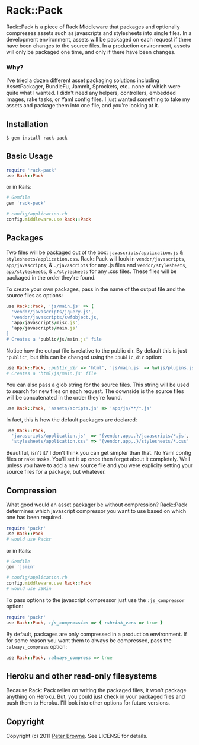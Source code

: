 Rack::Pack
==========

Rack::Pack is a piece of Rack Middleware that packages and optionally compresses assets such as javascripts and stylesheets into single files. In a development environment, assets will be packaged on each request if there have been changes to the source files. In a production environment, assets will only be packaged one time, and only if there have been changes.

### Why?

I've tried a dozen different asset packaging solutions including AssetPackager, BundleFu, Jammit,  Sprockets, etc...none of which were quite what I wanted. I didn't need any helpers, controllers, embedded images, rake tasks, or Yaml config files. I just wanted something to take my assets and package them into one file, and you're looking at it.

Installation
------------
    
``` bash
$ gem install rack-pack
```
    
Basic Usage
-----------
    
``` ruby
require 'rack-pack'
use Rack::Pack
```
    
or in Rails:
    
``` ruby
# Gemfile
gem 'rack-pack'

# config/application.rb
config.middleware.use Rack::Pack
```
    
Packages
--------
    
Two files will be packaged out of the box: `javascripts/application.js` & `stylesheets/application.css`. Rack::Pack will look in `vendor/javascripts`, `app/javascripts`, & `./javascripts` for any .js files and `vendor/stylesheets`, `app/stylesheets`, & `./stylesheets` for any .css files. These files will be packaged in the order they're found.

To create your own packages, pass in the name of the output file and the source files as options:
    
``` ruby
use Rack::Pack, 'js/main.js' => [
  'vendor/javascripts/jquery.js',
  'vendor/javascripts/swfobject.js,
  'app/javascripts/misc.js',
  'app/javascripts/main.js'
]
# Creates a 'public/js/main.js' file
```
      
Notice how the output file is relative to the public dir. By default this is just `'public'`, but this can be changed using the `:public_dir` option:
    
``` ruby
use Rack::Pack, :public_dir => 'html', 'js/main.js' => %w(js/plugins.js js/main.js)
# Creates a 'html/js/main.js' file
```
  
You can also pass a glob string for the source files. This string will be used to search for new files on each request. The downside is the source files will be concatenated in the order they're found.
    
``` ruby
use Rack::Pack, 'assets/scripts.js' => 'app/js/**/*.js'
```
    
In fact, this is how the default packages are declared:
    
``` ruby
use Rack::Pack,
  'javascripts/application.js'  => '{vendor,app,.}/javascripts/*.js',
  'stylesheets/application.css' => '{vendor,app,.}/stylesheets/*.css'
```
      
Beautiful, isn't it? I don't think you can get simpler than that. No Yaml config files or rake tasks. You'll set it up once then forget about it completely. Well unless you have to add a new source file and you were explicity setting your source files for a package, but whatever.
      
Compression
-----------
      
What good would an asset packager be without compression? Rack::Pack determines which javascript compressor you want to use based on which one has been required. 
    
``` ruby
require 'packr'
use Rack::Pack
# would use Packr
```
    
or in Rails:
    
``` ruby
# Gemfile
gem 'jsmin'

# config/application.rb
config.middleware.use Rack::Pack
# would use JSMin
```

To pass options to the javascript compressor just use the `:js_compressor` option:
    
``` ruby
require 'packr'
use Rack::Pack, :js_compression => { :shrink_vars => true }
```
    
By default, packages are only compressed in a production environment. If for some reason you want them to always be compressed, pass the `:always_compress` option:
    
``` ruby
use Rack::Pack, :always_compress => true
```

Heroku and other read-only filesystems
--------------------------------------

Because Rack::Pack relies on writing the packaged files, it won't package anything on Heroku. But, you could just check in your packaged files and push them to Heroku. I'll look into other options for future versions.

Copyright
---------

Copyright (c) 2011 [Peter Browne](http://petebrowne.com). See LICENSE for details.
